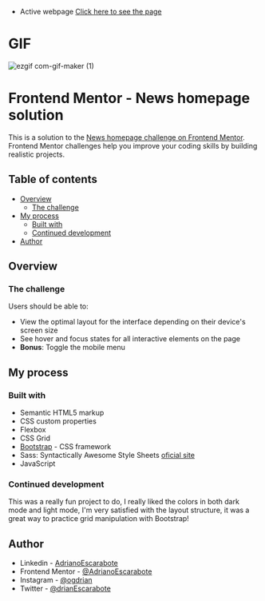 - Active webpage [Click here to see the page](https://adrianoescarabote.github.io/News-homepage-main/)

# GIF

![ezgif com-gif-maker (1)](https://user-images.githubusercontent.com/101136987/198389129-505e566d-a35e-4282-833d-207341aa3ae8.gif)


# Frontend Mentor - News homepage solution

This is a solution to the [News homepage challenge on Frontend Mentor](https://www.frontendmentor.io/challenges/news-homepage-H6SWTa1MFl). Frontend Mentor challenges help you improve your coding skills by building realistic projects. 

## Table of contents

- [Overview](#overview)
  - [The challenge](#the-challenge)
- [My process](#my-process)
  - [Built with](#built-with)
  - [Continued development](#continued-development)
- [Author](#author)

## Overview

### The challenge

Users should be able to:

- View the optimal layout for the interface depending on their device's screen size
- See hover and focus states for all interactive elements on the page
- **Bonus**: Toggle the mobile menu 

## My process

### Built with

- Semantic HTML5 markup
- CSS custom properties
- Flexbox
- CSS Grid
- [Bootstrap](https://getbootstrap.com/) - CSS framework
- Sass: Syntactically Awesome Style Sheets [oficial site](https://sass-lang.com/) 
- JavaScript

### Continued development

This was a really fun project to do, I really liked the colors in both dark mode and light mode, I'm very satisfied with the layout structure, it was a great way to practice grid manipulation with Bootstrap!

## Author

- Linkedin - [AdrianoEscarabote](https://www.linkedin.com/in/adriano-escarabote-944b02233/)
- Frontend Mentor - [@AdrianoEscarabote](https://www.frontendmentor.io/profile/AdrianoEscarabote)
- Instagram - [@ogdrian](https://www.instagram.com/ogdrian/)
- Twitter - [@drianEscarabote](https://twitter.com/drianEscarabote)
